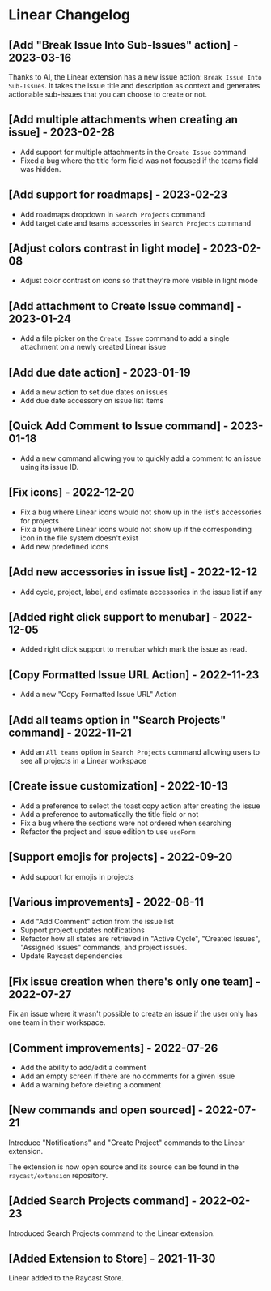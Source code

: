 # Linear Changelog

## [Add "Break Issue Into Sub-Issues" action] - 2023-03-16

Thanks to AI, the Linear extension has a new issue action: `Break Issue Into Sub-Issues`. It takes the issue title and description as context and generates actionable sub-issues that you can choose to create or not.

## [Add multiple attachments when creating an issue] - 2023-02-28

- Add support for multiple attachments in the `Create Issue` command
- Fixed a bug where the title form field was not focused if the teams field was hidden.

## [Add support for roadmaps] - 2023-02-23

- Add roadmaps dropdown in `Search Projects` command
- Add target date and teams accessories in `Search Projects` command

## [Adjust colors contrast in light mode] - 2023-02-08

- Adjust color contrast on icons so that they're more visible in light mode

## [Add attachment to Create Issue command] - 2023-01-24

- Add a file picker on the `Create Issue` command to add a single attachment on a newly created Linear issue

## [Add due date action] - 2023-01-19

- Add a new action to set due dates on issues
- Add due date accessory on issue list items

## [Quick Add Comment to Issue command] - 2023-01-18

- Add a new command allowing you to quickly add a comment to an issue using its issue ID.

## [Fix icons] - 2022-12-20

- Fix a bug where Linear icons would not show up in the list's accessories for projects
- Fix a bug where Linear icons would not show up if the corresponding icon in the file system doesn't exist
- Add new predefined icons

## [Add new accessories in issue list] - 2022-12-12

- Add cycle, project, label, and estimate accessories in the issue list if any

## [Added right click support to menubar] - 2022-12-05

- Added right click support to menubar which mark the issue as read.

## [Copy Formatted Issue URL Action] - 2022-11-23

- Add a new "Copy Formatted Issue URL" Action

## [Add all teams option in "Search Projects" command] - 2022-11-21

- Add an `All teams` option in `Search Projects` command allowing users to see all projects in a Linear workspace

## [Create issue customization] - 2022-10-13

- Add a preference to select the toast copy action after creating the issue
- Add a preference to automatically the title field or not
- Fix a bug where the sections were not ordered when searching
- Refactor the project and issue edition to use `useForm`

## [Support emojis for projects] - 2022-09-20

- Add support for emojis in projects

## [Various improvements] - 2022-08-11

- Add "Add Comment" action from the issue list
- Support project updates notifications
- Refactor how all states are retrieved in "Active Cycle", "Created Issues", "Assigned Issues" commands, and project issues.
- Update Raycast dependencies

## [Fix issue creation when there's only one team] - 2022-07-27

Fix an issue where it wasn't possible to create an issue if the user only has one team in their workspace.

## [Comment improvements] - 2022-07-26

- Add the ability to add/edit a comment
- Add an empty screen if there are no comments for a given issue
- Add a warning before deleting a comment

## [New commands and open sourced] - 2022-07-21

Introduce "Notifications" and "Create Project" commands to the Linear extension.

The extension is now open source and its source can be found in the `raycast/extension` repository.

## [Added Search Projects command] - 2022-02-23

Introduced Search Projects command to the Linear extension.

## [Added Extension to Store] - 2021-11-30

Linear added to the Raycast Store.
